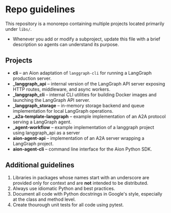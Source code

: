 # Repo guidelines

This repository is a monorepo containing multiple projects located primarily under `libs/`.

- Whenever you add or modify a subproject, update this file with a brief description so agents can understand its purpose.

## Projects

- **cli** – an Aion adaptation of `langgraph-cli` for running a LangGraph production server.
- **_langgraph_api** – internal version of the LangGraph API server exposing HTTP routes, middleware, and async workers.
- **_langgraph_cli** – internal CLI utilities for building Docker images and launching the LangGraph API server.
- **_langgraph_storage** – in-memory storage backend and queue implementation for local LangGraph operations.
- **_a2a-template-langgraph** – example implementation of an A2A protocol serving a LangGraph agent.
- **_agent-workflow** – example implementation of a langgraph project using langgraph_api as a server
- **aion-agent-api** – implementation of an A2A server wrapping a LangGraph project.
- **aion-agent-cli** – command line interface for the Aion Python SDK.

## Additional guidelines

1. Libraries in packages whose names start with an underscore are provided only for context and are **not** intended to be distributed.
2. Always use idiomatic Python and best practices.
3. Document all code with Python docstrings in Google's style, especially at the class and method level.
4. Create thourough unit tests for all code using pytest.
